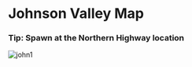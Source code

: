 # Johnson Valley Map
### Tip: Spawn at the **Northern Highway** location
![john1](https://i.imgur.com/T5969y1.png)